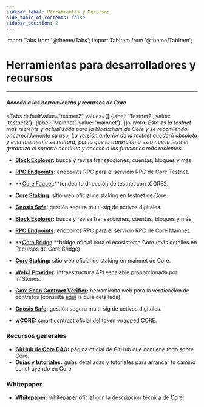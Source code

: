 ```yaml
---
sidebar_label: Herramientas y Recursos
hide_table_of_contents: false
sidebar_position: 2
---
```


import Tabs from '@theme/Tabs';
import TabItem from '@theme/TabItem';

# Herramientas para desarrolladores y recursos

---

#### _Acceda a las herramientas y recursos de Core_

<Tabs
defaultValue="testnet2"
values={[
{label: 'Testnet2', value: 'testnet2'},
{label: 'Mainnet', value: 'mainnet'},
]}> <TabItem value="testnet2">
_Nota: Esta es la testnet más reciente y actualizada para la blockchain de Core y se recomienda encarecidamente su uso. La versión anterior de la testnet quedará obsoleta y eventualmente se retirará, por lo que la transición a esta nueva testnet garantiza el soporte continuo y acceso a las funciones más recientes._

- **[Block Explorer](https://scan.test2.btcs.network/):** busca y revisa transacciones, cuentas, bloques y más.

- **[RPC Endpoints](https://chainlist.org/chain/1114):** endpoints RPC para el servicio RPC de Core Testnet.

- \*\*[Core Faucet](https://scan.test2.btcs.network/faucet):\*\*fondea tu dirección de testnet con tCORE2.

- **[Core Staking](https://stake.test2.btcs.network/):** sitio web oficial de staking en testnet de Core.

- **[Gnosis Safe](https://safe.test2.btcs.network/welcome):** gestión segura multi-sig de activos digitales.

  </TabItem>

  <TabItem value="mainnet">

- **[Block Explorer](https://scan.coredao.org/):** busca y revisa transacciones, cuentas, bloques y más.

- **[RPC Endpoints](https://chainlist.org/chain/1116):** endpoints RPC para el servicio RPC de Core Mainnet.

- \*\*[Core Bridge](https://bridge.coredao.org/):\*\*bridge oficial para el ecosistema Core (más detalles en Recursos de Core Bridge)

- **[Core Staking](https://stake.coredao.org/):** sitio web oficial de staking en mainnet de Core.

- **[Web3 Provider](https://cloud.infstones.com/login):** infraestructura API escalable proporcionada por InfStones.

- **[Core Scan Contract Verifier](https://scan.coredao.org/verifyContract):** herramienta web para la verificación de contratos (consulta [aquí](https://docs.coredao.org/docs/Dev-Guide/contract-verify#web-verification-via-core-scan) la guía detallada).

- **[Gnosis Safe](https://safe.coredao.org/welcome):** gestión segura multi-sig de activos digitales.

- **[wCORE](https://scan.coredao.org/address/0x191e94fa59739e188dce837f7f6978d84727ad01):** smart contract oficial del token wrapped CORE.
    </TabItem>

</Tabs>

### Recursos generales

- **[GitHub de Core DAO](https://github.com/coredao-org):** página oficial de GitHub que contiene todo sobre Core.
- **[Guias y tutoriales](https://github.com/coredao-org/dapp-tutorial):** guías detalladas y tutoriales para arrancar tu camino construyendo en Core.

### Whitepaper

- **[Whitepaper](https://whitepaper.coredao.org/):** whitepaper oficial con la descripción técnica de Core.
